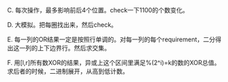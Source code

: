 C. 每次操作，最多影响前后4个位置。check一下1100的个数变化。

D. 大模拟。把每圈找出来，然后check。

E. 每一列的OR结果一定是按照行单调的。对每一列的每个requirement，二分得出这一列的上下边界行。然后求交集。

F. 用[l,r]所有数XOR的结果，异或上这个区间里满足%(2^i)=k的数的XOR总值。求后者的时候，二进制展开，从高到低计数。
